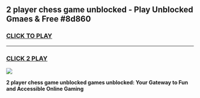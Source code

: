 
## 2 player chess game unblocked - Play Unblocked Gmaes & Free #8d860
<h3>
<a href="https://premium.freeplayer.one?title=2_player_chess_game_unblocked&ref=01M">CLICK TO PLAY</a></h3>
<hr>

<h3>
<a href="https://premium.freeplayer.one?title=2_player_chess_game_unblocked&ref=01M">CLICK 2 PLAY</a>
  
</h3>

<a href="https://premium.freeplayer.one?title=2_player_chess_game_unblocked&ref=01M"><img src="https://clearcache.store/games.png"></a>


**2 player chess game unblocked games unblocked: Your Gateway to Fun and Accessible Online Gaming**
